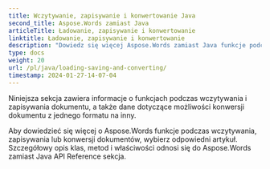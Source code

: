 ```yaml
---
title: Wczytywanie, zapisywanie i konwertowanie Java
second_title: Aspose.Words zamiast Java
articleTitle: Ładowanie, zapisywanie i konwertowanie
linktitle: Ładowanie, zapisywanie i konwertowanie
description: "Dowiedz się więcej Aspose.Words zamiast Java funkcje podczas wczytywania, zapisywania lub konwersji dokumentów z jednego formatu do innego."
type: docs
weight: 20
url: /pl/java/loading-saving-and-converting/
timestamp: 2024-01-27-14-07-04
---
```


Niniejsza sekcja zawiera informacje o funkcjach podczas wczytywania i zapisywania dokumentu, a także dane dotyczące możliwości konwersji dokumentu z jednego formatu na inny.

Aby dowiedzieć się więcej o Aspose.Words funkcje podczas wczytywania, zapisywania lub konwersji dokumentów, wybierz odpowiedni artykuł. Szczegółowy opis klas, metod i właściwości odnosi się do Aspose.Words zamiast Java API Reference sekcja.
